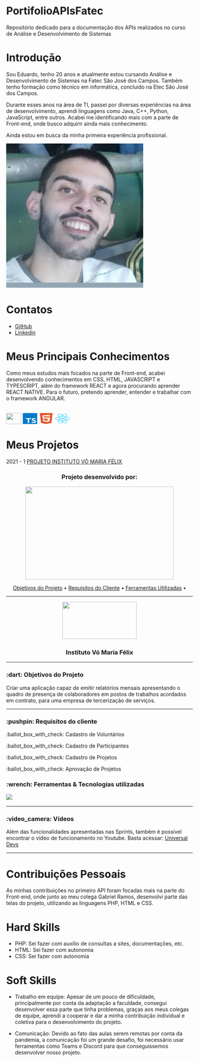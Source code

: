 # PortifolioAPIsFatec
Repositório dedicado para a documentação dos APIs realizados no curso de Análise e Desenvolvimento de Sistemas

# Introdução
Sou Eduardo, tenho 20 anos e atualmente estou cursando Análise e Desenvolvimento de Sistemas na Fatec São José dos Campos. Também tenho formação como técnico em informática, concluído na Etec São José dos Campos.

Durante esses anos na área de TI, passei por diversas experiências na área de desenvolvimento, aprendi linguagens como Java, C++, Python, JavaScript, entre outros. Acabei me identificando mais com a parte de Front-end, onde busco adquirir ainda mais conhecimento. 

Ainda estou em busca da minha primeira experiência profissional.

<img src="/Imagens/FotoEduardo.jpeg">

# Contatos 
- [GitHub](https://github.com/EduardoPereiraCarvalho)
- [Linkedin](https://www.linkedin.com/in/eduardo-carvalho-0a1411213/)

# Meus Principais Conhecimentos

Como meus estudos mais focados na parte de Front-end, acabei desenvolvendo conhecimentos em CSS, HTML, JAVASCRIPT e TYPESCRIPT, além do framework REACT e agora procurando aprender REACT NATIVE. Para o futuro, pretendo aprender, entender e trabalhar com o framework ANGULAR.

<div style="display: inline_block"><br>
  <img align="center"  height="30" width="40" src="https://cdn.jsdelivr.net/gh/devicons/devicon/icons/css3/css3-original.svg"
  <img align="center"  height="30" width="40" src="https://raw.githubusercontent.com/devicons/devicon/master/icons/javascript/javascript-plain.svg">
  <img align="center"  height="30" width="40" src="https://raw.githubusercontent.com/devicons/devicon/master/icons/typescript/typescript-plain.svg">
  <img align="center"  height="30" width="40" src="https://raw.githubusercontent.com/devicons/devicon/master/icons/html5/html5-original.svg">
  <img align="center"  height="30" width="40" src="https://raw.githubusercontent.com/devicons/devicon/master/icons/react/react-original.svg">

 </div>

 # Meus Projetos

 2021 - 1 [PROJETO INSTITUTO VÓ MARIA FÉLIX](https://github.com/UniversalDevs/Projeto_API_VoMariaFelix/blob/main/README.md)
<h3 align="center">Projeto desenvolvido por:</h3>
<p align="center">
<img src="https://github.com/UniversalDevs/Projeto_API/blob/main/Imagens/LogoUniversalDevs.jpg" width="400" height="250" align="center"/>
</p>  

<p align="center">
  <a href ="https://github.com/UniversalDevs/Projeto_API/blob/main/README.md#-dart-objetivos-do-projeto"> Objetivos do Projeto</a>  • 
  <a href ="https://github.com/UniversalDevs/Projeto_API/blob/main/README.md#pushpin-requisitos-do-cliente"> Requisitos do Cliente</a>  • 
   <a href ="https://github.com/UniversalDevs/Projeto_API/blob/main/README.md#wrench-ferramentas--tecnologias-utilizadas"> Ferramentas Utilizadas</a>  • 
</p>
<hr>
<p align="center">
<img src="https://github.com/UniversalDevs/Projeto_API/blob/main/Imagens/logo.PNG?raw=true" width="200" height="100" />
  <h3 align="center">Instituto Vó Maria Félix</h3>
</p>  
<hr>
<h3> :dart: Objetivos do Projeto</h2>
<p>Criar uma aplicação capaz de emitir relatórios mensais apresentando o quadro de presença de colaboradores em postos de trabalhos acordados em contrato, para uma empresa de tercerização de serviços. </p>
<hr>
<h3>:pushpin: Requisitos do cliente</h3>
<p>:ballot_box_with_check: Cadastro de Voluntários</p>
<p>:ballot_box_with_check: Cadastro de Participantes</p>
<p>:ballot_box_with_check: Cadastro de Projetos</p>
<p>:ballot_box_with_check: Aprovação de Projetos</p>

<h3>:wrench: Ferramentas & Tecnologias utilizadas</h3>
<img src="https://github.com/UniversalDevs/Projeto_API/blob/main/Documentos/Ferramentas%20e%20Tecnologias%20utilizadas.png"/>
<hr>
<h3> :video_camera: Vídeos </h3>
<p> Além das funcionalidades apresentadas nas Sprints, também é possível encontrar o vídeo de funcionamento no Youtube. Basta acessar: <a href="https://www.youtube.com/channel/UC6D5OZQM6pQ6aJcerT88fjg"> Universal Devs</a></p>
<hr>

# Contribuições Pessoais
As minhas contribuições no primeiro API foram focadas mais na parte do Front-end, onde junto ao meu colega Gabriel Ramos, desenvolvi parte das telas do projeto, utilizando as linguagens PHP, HTML e CSS.

# Hard Skills

- PHP: Sei fazer com auxílio de consultas a sites, documentações, etc.
- HTML: Sei fazer com autonomia
- CSS: Sei fazer com autonomia

# Soft Skills 


* Trabalho em equipe:
Apesar de um pouco de dificuldade, principalmente por conta da adaptação a faculdade, consegui desenvolver essa parte que tinha problemas, graças aos meus colegas de equipe, aprendi a cooperar e dar a minha contribuição individual e coletiva para o desenvolvimento do projeto.

* Comunicação:
Devido ao fato das aulas serem remotas por conta da pandemia, a comunicação foi um grande desafio, foi necessário usar ferramentas como Teams e Discord para que conseguissemos desenvolver nosso projeto. 

